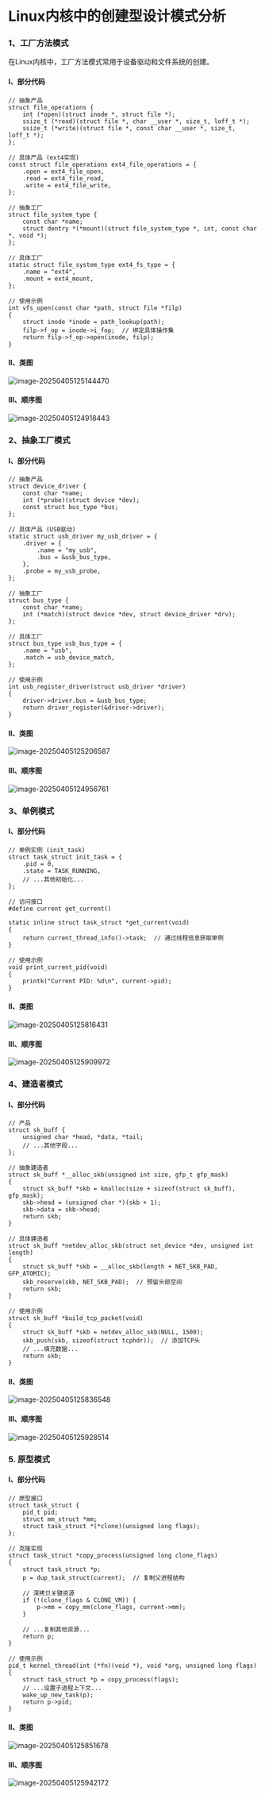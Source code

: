 # Linux内核中的创建型设计模式分析

### 1、工厂方法模式

在Linux内核中，工厂方法模式常用于设备驱动和文件系统的创建。

#### Ⅰ、部分代码

```
// 抽象产品
struct file_operations {
    int (*open)(struct inode *, struct file *);
    ssize_t (*read)(struct file *, char __user *, size_t, loff_t *);
    ssize_t (*write)(struct file *, const char __user *, size_t, loff_t *);
};

// 具体产品 (ext4实现)
const struct file_operations ext4_file_operations = {
    .open = ext4_file_open,
    .read = ext4_file_read,
    .write = ext4_file_write,
};

// 抽象工厂
struct file_system_type {
    const char *name;
    struct dentry *(*mount)(struct file_system_type *, int, const char *, void *);
};

// 具体工厂
static struct file_system_type ext4_fs_type = {
    .name = "ext4",
    .mount = ext4_mount,
};

// 使用示例
int vfs_open(const char *path, struct file *filp)
{
    struct inode *inode = path_lookup(path);
    filp->f_op = inode->i_fop;  // 绑定具体操作集
    return filp->f_op->open(inode, filp);
}
```

#### Ⅱ、类图

![image-20250405125144470](C:\Users\晚霞\AppData\Roaming\Typora\typora-user-images\image-20250405125144470.png)

#### Ⅲ、顺序图

![image-20250405124918443](C:\Users\晚霞\AppData\Roaming\Typora\typora-user-images\image-20250405124918443.png)

### 2、抽象工厂模式

#### Ⅰ、部分代码

```
// 抽象产品
struct device_driver {
    const char *name;
    int (*probe)(struct device *dev);
    const struct bus_type *bus;
};

// 具体产品 (USB驱动)
static struct usb_driver my_usb_driver = {
    .driver = {
        .name = "my_usb",
        .bus = &usb_bus_type,
    },
    .probe = my_usb_probe,
};

// 抽象工厂
struct bus_type {
    const char *name;
    int (*match)(struct device *dev, struct device_driver *drv);
};

// 具体工厂
struct bus_type usb_bus_type = {
    .name = "usb",
    .match = usb_device_match,
};

// 使用示例
int usb_register_driver(struct usb_driver *driver)
{
    driver->driver.bus = &usb_bus_type;
    return driver_register(&driver->driver);
}
```



#### Ⅱ、类图

![image-20250405125206587](C:\Users\晚霞\AppData\Roaming\Typora\typora-user-images\image-20250405125206587.png)

#### Ⅲ、顺序图

![image-20250405124956761](C:\Users\晚霞\AppData\Roaming\Typora\typora-user-images\image-20250405124956761.png)

### 3、单例模式

#### Ⅰ、部分代码

```
// 单例实例 (init_task)
struct task_struct init_task = {
    .pid = 0,
    .state = TASK_RUNNING,
    // ...其他初始化...
};

// 访问接口
#define current get_current()

static inline struct task_struct *get_current(void)
{
    return current_thread_info()->task;  // 通过线程信息获取单例
}

// 使用示例
void print_current_pid(void)
{
    printk("Current PID: %d\n", current->pid);
}
```



#### Ⅱ、类图

![image-20250405125816431](C:\Users\晚霞\AppData\Roaming\Typora\typora-user-images\image-20250405125816431.png)

#### Ⅲ、顺序图

![image-20250405125909972](C:\Users\晚霞\AppData\Roaming\Typora\typora-user-images\image-20250405125909972.png)

### 4、建造者模式

#### Ⅰ、部分代码

```
// 产品
struct sk_buff {
    unsigned char *head, *data, *tail;
    // ...其他字段...
};

// 抽象建造者
struct sk_buff *__alloc_skb(unsigned int size, gfp_t gfp_mask)
{
    struct sk_buff *skb = kmalloc(size + sizeof(struct sk_buff), gfp_mask);
    skb->head = (unsigned char *)(skb + 1);
    skb->data = skb->head;
    return skb;
}

// 具体建造者
struct sk_buff *netdev_alloc_skb(struct net_device *dev, unsigned int length)
{
    struct sk_buff *skb = __alloc_skb(length + NET_SKB_PAD, GFP_ATOMIC);
    skb_reserve(skb, NET_SKB_PAD);  // 预留头部空间
    return skb;
}

// 使用示例
struct sk_buff *build_tcp_packet(void)
{
    struct sk_buff *skb = netdev_alloc_skb(NULL, 1500);
    skb_push(skb, sizeof(struct tcphdr));  // 添加TCP头
    // ...填充数据...
    return skb;
}
```



#### Ⅱ、类图

![image-20250405125836548](C:\Users\晚霞\AppData\Roaming\Typora\typora-user-images\image-20250405125836548.png)

#### Ⅲ、顺序图

![image-20250405125928514](C:\Users\晚霞\AppData\Roaming\Typora\typora-user-images\image-20250405125928514.png)

### 5. 原型模式

#### Ⅰ、部分代码

```
// 原型接口
struct task_struct {
    pid_t pid;
    struct mm_struct *mm;
    struct task_struct *(*clone)(unsigned long flags);
};

// 克隆实现
struct task_struct *copy_process(unsigned long clone_flags)
{
    struct task_struct *p;
    p = dup_task_struct(current);  // 复制父进程结构
    
    // 深拷贝关键资源
    if (!(clone_flags & CLONE_VM)) {
        p->mm = copy_mm(clone_flags, current->mm);
    }
    
    // ...复制其他资源...
    return p;
}

// 使用示例
pid_t kernel_thread(int (*fn)(void *), void *arg, unsigned long flags)
{
    struct task_struct *p = copy_process(flags);
    // ...设置子进程上下文...
    wake_up_new_task(p);
    return p->pid;
}
```



#### Ⅱ、类图

![image-20250405125851678](C:\Users\晚霞\AppData\Roaming\Typora\typora-user-images\image-20250405125851678.png)

#### Ⅲ、顺序图

![image-20250405125942172](C:\Users\晚霞\AppData\Roaming\Typora\typora-user-images\image-20250405125942172.png)

